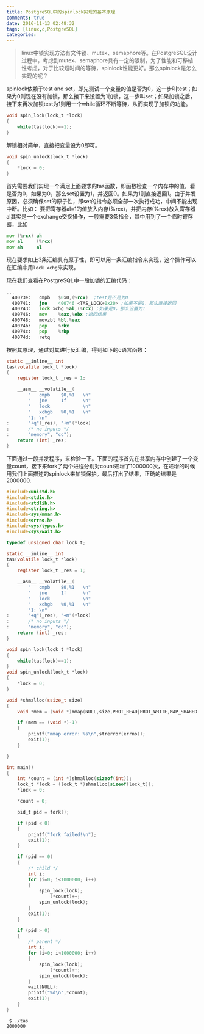 ```yaml
---
title: PostgreSQL中的spinlock实现的基本原理
comments: true
date: 2016-11-13 02:48:32
tags: [linux,c,PostgreSQL]
categories:
---
```


> linux中锁实现方法有文件锁、mutex、semaphore等。在PostgreSQL设计过程中，考虑到mutex、semaphore具有一定的限制，为了性能和可移植性考虑，对于比较短时间的等待，spinlock性能更好。那么spinlock是怎么实现的呢？

spinlock依赖于test and set，即先测试一个变量的值是否为0，这一步叫test；如果为0则现在没有加锁，那么接下来设置为1加锁，这一步叫set；如果加锁之后，接下来再次加锁test为1则用一个while循环不断等待，从而实现了加锁的功能。
```c
void spin_lock(lock_t *lock)
{
	while(tas(lock)==1);
}
```
解锁相对简单，直接把变量设为0即可。
```c
void spin_unlock(lock_t *lock)
{
	*lock = 0;
}
```

首先需要我们实现一个满足上面要求的tas函数，即函数检查一个内存中的值，看是否为0，如果为0，那么set设置为1，并返回0。如果为1则直接返回1。由于并发原因，必须确保set的原子性，即set的指令必须全部一次执行成功，中间不能出现中断。比如：
要把寄存器al=1的值放入内存(%rcx)，并把内存(%rcx)放入寄存器al其实是一个exchange交换操作，一般需要3条指令，其中用到了一个临时寄存器，比如
```asm
mov (%rcx) ah
mov al     (%rcx)
mov ah     al
```
现在要求如上3条汇编具有原子性，即可以用一条汇编指令来实现，这个操作可以在汇编中用`lock xchg`来实现。

现在我们查看在PostgreSQL中一段加锁的汇编代码：
```asm
...
  40073e:   cmpb   $0x0,(%rcx)  ;test是不是为0
  400741:   jne    400746 <TAS_LOCK+0x20> ;如果不是0，那么直接返回
  400743:   lock xchg %al,(%rcx) ;如果是0，那么设置为1
  400746:   mov    %eax,%ebx ;返回结果
  400748:   movzbl %bl,%eax
  40074b:   pop    %rbx
  40074c:   pop    %rbp
  40074d:   retq
```
按照其原理，通过对其进行反汇编，得到如下的c语言函数：
```c
static __inline__ int
tas(volatile lock_t *lock)
{
    register lock_t _res = 1;

    __asm__ __volatile__(
        "   cmpb    $0,%1   \n"
        "   jne     1f      \n"
        "   lock            \n"
        "   xchgb   %0,%1   \n"
        "1: \n"
:       "+q"(_res), "+m"(*lock)
:       /* no inputs */
:       "memory", "cc");
    return (int) _res;
}
```
下面通过一段并发程序，来检验一下。下面的程序首先在共享内存中创建了一个变量count，接下来fork了两个进程分别对count递增了1000000次，在递增的时候用我们上面描述的spinlock来加锁保护。最后打出了结果，正确的结果是2000000.

<!--more-->
```c
#include<unistd.h>
#include<stdio.h>
#include<stdlib.h>
#include<string.h>
#include<sys/mman.h>
#include<errno.h>
#include<sys/types.h>
#include<sys/wait.h>

typedef unsigned char lock_t;

static __inline__ int
tas(volatile lock_t *lock)
{
    register lock_t _res = 1;

    __asm__ __volatile__(
        "   cmpb    $0,%1   \n"
        "   jne     1f      \n"
        "   lock            \n"
        "   xchgb   %0,%1   \n"
        "1: \n"
:       "+q"(_res), "+m"(*lock)
:       /* no inputs */
:       "memory", "cc");
    return (int) _res;
}

void spin_lock(lock_t *lock)
{
	while(tas(lock)==1);
}
void spin_unlock(lock_t *lock)
{
	*lock = 0;
}

void *shmalloc(ssize_t size)
{
	void *mem = (void *)mmap(NULL,size,PROT_READ|PROT_WRITE,MAP_SHARED|MAP_ANONYMOUS,-1,0);

	if (mem == (void *)-1)
	{
		printf("mmap error: %s\n",strerror(errno));
		exit(1);
	}

}

int main()
{
	int *count = (int *)shmalloc(sizeof(int));
	lock_t *lock = (lock_t *)shmalloc(sizeof(lock_t));
	*lock = 0;

	*count = 0;

	pid_t pid = fork();

	if (pid < 0)
	{
		printf("fork failed!\n");
		exit(1);
	}

	if (pid == 0)
	{
		/* child */
		int i;
		for (i=0; i<1000000; i++)
		{
			spin_lock(lock);
				(*count)++;
			spin_unlock(lock);
		}
		exit(1);
	}

	if (pid > 0)
	{	
		/* parent */
		int i;
		for (i=0; i<1000000; i++)
		{
			spin_lock(lock);
				(*count)++;
			spin_unlock(lock);
		}
		wait(NULL);
		printf("%d\n",*count);
		exit(1);
	}
}
```

```
 $ ./tas 
2000000
```
